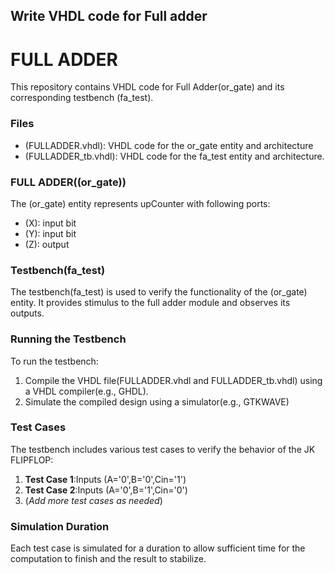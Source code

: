 ## Write VHDL code for Full adder

# **FULL ADDER**
This repository contains VHDL code for Full Adder(or_gate) and its corresponding testbench (fa_test).

### Files
 - (FULLADDER.vhdl): VHDL code for the or_gate entity and architecture
 - (FULLADDER_tb.vhdl): VHDL code for the fa_test entity and architecture.

### FULL ADDER((or_gate))
The (or_gate) entity represents upCounter with following ports: 
 - (X):  input bit
 - (Y):  input bit
 - (Z): output

### Testbench(fa_test)
The testbench(fa_test) is used to verify the functionality of the (or_gate) entity. It provides stimulus to the full adder module and observes its outputs.

### Running the Testbench
To run the testbench: 

 1. Compile the VHDL file(FULLADDER.vhdl and FULLADDER_tb.vhdl) using a VHDL compiler(e.g., GHDL).
 2. Simulate the compiled design using a simulator(e.g., GTKWAVE)

### Test Cases
The testbench includes various test cases to verify the behavior of the JK FLIPFLOP: 
 1. **Test Case 1**:Inputs (A='0',B='0',Cin='1')
 2. **Test Case 2**:Inputs (A='0',B='1',Cin='0')
 3. (*Add more test cases as needed*)
### Simulation Duration
 Each test case is simulated for a duration to allow  sufficient time for the computation to finish and the result to stabilize.
